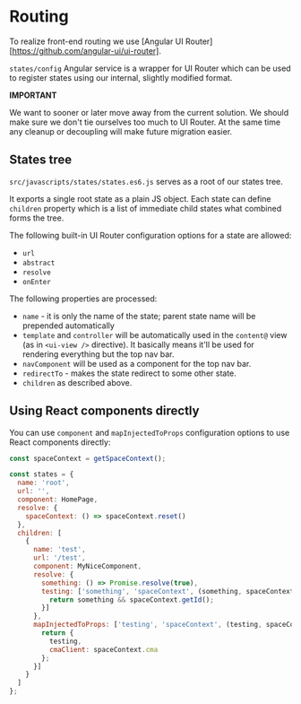 Routing
=======

To realize front-end routing we use [Angular UI Router][https://github.com/angular-ui/ui-router].

`states/config` Angular service is a wrapper for UI Router which can be used to
register states using our internal, slightly modified format.

**IMPORTANT**

We want to sooner or later move away from the current solution. We should make
sure we don't tie ourselves too much to UI Router. At the same time any cleanup
or decoupling will make future migration easier.


## States tree

`src/javascripts/states/states.es6.js` serves as a root of our states tree.

It exports a single root state as a plain JS object. Each state can define
`children` property which is a list of immediate child states what combined
forms the tree.

The following built-in UI Router configuration options for a state are
allowed:

- `url`
- `abstract`
- `resolve`
- `onEnter`

The following properties are processed:

- `name` - it is only the name of the state; parent state name will be
  prepended automatically
- `template` and `controller` will be automatically used in the `content@`
  view (as in `<ui-view />` directive). It basically means it'll be used
  for rendering everything but the top nav bar.
- `navComponent` will be used as a component for the top nav bar.
- `redirectTo` - makes the state redirect to some other state.
- `children` as described above.

## Using React components directly

You can use `component` and `mapInjectedToProps` configuration options
to use React components directly:

```js
const spaceContext = getSpaceContext();

const states = {
  name: 'root',
  url: '',
  component: HomePage,
  resolve: {
    spaceContext: () => spaceContext.reset()
  },
  children: [
    {
      name: 'test',
      url: '/test',
      component: MyNiceComponent,
      resolve: {
        something: () => Promise.resolve(true),
        testing: ['something', 'spaceContext', (something, spaceContext) => {
          return something && spaceContext.getId();
        }]
      },
      mapInjectedToProps: ['testing', 'spaceContext', (testing, spaceContext) => {
        return {
          testing,
          cmaClient: spaceContext.cma
        };
      }]
    }
  ]
};
```
